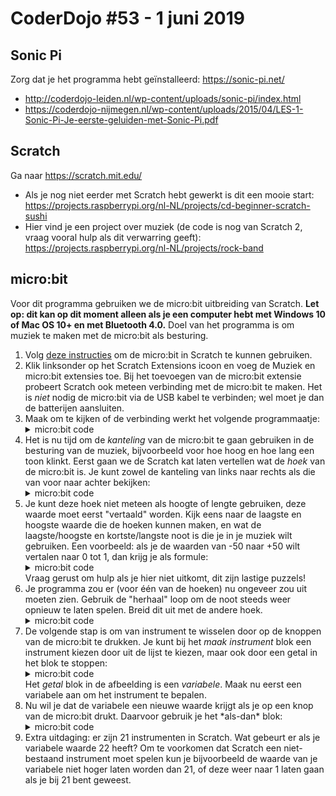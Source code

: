 # CoderDojo #53 - 1 juni 2019

## Sonic Pi

Zorg dat je het programma hebt geïnstalleerd: <https://sonic-pi.net/>

- <http://coderdojo-leiden.nl/wp-content/uploads/sonic-pi/index.html>
- <https://coderdojo-nijmegen.nl/wp-content/uploads/2015/04/LES-1-Sonic-Pi-Je-eerste-geluiden-met-Sonic-Pi.pdf>

## Scratch

Ga naar <https://scratch.mit.edu/>

- Als je nog niet eerder met Scratch hebt gewerkt is dit een mooie start: <https://projects.raspberrypi.org/nl-NL/projects/cd-beginner-scratch-sushi>
- Hier vind je een project over muziek (de code is nog van Scratch 2, vraag vooral hulp als dit verwarring geeft): <https://projects.raspberrypi.org/nl-NL/projects/rock-band>

## micro:bit

Voor dit programma gebruiken we de micro:bit uitbreiding van Scratch. **Let op: dit kan op dit moment alleen als je een computer hebt met Windows 10 of Mac OS 10+ en met Bluetooth 4.0.**
Doel van het programma is om muziek te maken met de micro:bit als besturing.

<ol>
  <li>
    Volg <a href="https://scratch.mit.edu/microbit">deze instructies</a> om de micro:bit in Scratch te kunnen gebruiken.
  </li>
  <li>
    Klik linksonder op het Scratch Extensions icoon en voeg de Muziek en micro:bit extensies toe. Bij het toevoegen van de micro:bit extensie probeert Scratch ook meteen verbinding met de micro:bit te maken. Het is <i>niet</i> nodig de micro:bit via de USB kabel te verbinden; wel moet je dan de batterijen aansluiten.
  </li>
  <li>
    Maak om te kijken of de verbinding werkt het volgende programmaatje:
  </li>
  <details>
    <summary>micro:bit code</summary>
    <br /><br /><img src="./img/01-test-verbinding.png"/><br /><br />
  </details>
  <li>
    Het is nu tijd om de <i>kanteling</i> van de micro:bit te gaan gebruiken in de besturing van de muziek, bijvoorbeeld voor hoe hoog en hoe lang een toon klinkt. Eerst gaan we de Scratch kat laten vertellen wat de <i>hoek</i> van de micro:bit is. Je kunt zowel de kanteling van links naar rechts als die van voor naar achter bekijken:
  </li>
  <details>
    <summary>micro:bit code</summary>
    <br /><br /><img src="./img/02-kantelhoek-tonen.png"/><br /><br />
  </details>
  <li>
    Je kunt deze hoek niet meteen als hoogte of lengte gebruiken, deze waarde moet eerst "vertaald" worden. Kijk eens naar de laagste en hoogste waarde die de hoeken kunnen maken, en wat de laagste/hoogste en kortste/langste noot is die je in je muziek wilt gebruiken. Een voorbeeld: als je de waarden van -50 naar +50 wilt vertalen naar 0 tot 1, dan krijg je als formule:
  </li>
  <details>
    <summary>micro:bit code</summary>
    <br /><br /><img src="./img/03-kantelhoek-vertalen.png"/><br /><br />
  </details>
    Vraag gerust om hulp als je hier niet uitkomt, dit zijn lastige puzzels!
  <li>
    Je programma zou er (voor één van de hoeken) nu ongeveer zou uit moeten zien. Gebruik de "herhaal" loop om de noot steeds weer opnieuw te laten spelen. Breid dit uit met de andere hoek.
  </li>
  <details>
    <summary>micro:bit code</summary>
    <br /><br /><img src="./img/04-kantel-als-hoogte.png"/><br /><br />
  </details>
  <li>
    De volgende stap is om van instrument te wisselen door op de knoppen van de micro:bit te drukken. Je kunt bij het <i>maak instrument</i> blok een instrument kiezen door uit de lijst te kiezen, maar ook door een getal in het blok te stoppen:
  </li>
  <details>
    <summary>micro:bit code</summary>
    <br /><br /><img src="./img/05-variabele-in-instrument.png"/><br /><br />
  </details>
  Het <i>getal</i> blok in de afbeelding is een <i>variabele</i>. Maak nu eerst een variabele aan om het instrument te bepalen.
  <li>
    Nu wil je dat de variabele een nieuwe waarde krijgt als je op een knop van de micro:bit drukt. Daarvoor gebruik je het *als-dan* blok:
  </li>
  <details>
    <summary>micro:bit code</summary>
    <br /><br /><img src="./img/06-knop-verandert-instrument.png"/><br /><br />
    Doe dit ook voor de andere knop.
  </details>
  <li>
    Extra uitdaging: er zijn 21 instrumenten in Scratch. Wat gebeurt er als je variabele waarde 22 heeft? Om te voorkomen dat Scratch een niet-bestaand instrument moet spelen kun je bijvoorbeeld de waarde van je variabele niet hoger laten worden dan 21, of deze weer naar 1 laten gaan als je bij 21 bent geweest.
  </li>
